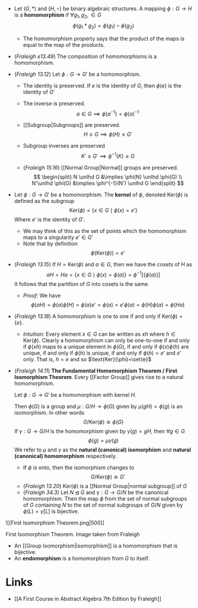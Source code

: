* Let $(G,\ast)$ and $(H,\circ)$ be binary algebraic structures. A mapping $\phi: G\to H$ is a **homomorphism** if $\forall g_1,g_2,\in G$ 
  $$
  \phi(g_1\ast g_2)=\phi(g_1)\circ \phi(g_2)
  $$
  
	* The homomorphism property says that the product of the maps is equal to the map of the products.

* (*Fraleigh e13.49*) The composition of homomorphisms is a homomorphism.
* (*Fraleigh 13.12*) Let $\phi:G\to G'$ be a homomorphism.
	* The identity is preserved. If $e$ is the identity of $G$, then $\phi(e)$ is the identity of $G'$
	* The inverse is preserved. 
	  $$
	  a\in G\implies \phi(a^{-1})=\phi(a)^{-1}
	  $$
	* [[Subgroup|Subgroups]] are preserved. 
	  $$
	  H\le G\implies \phi(H)\le G'
	  $$
	* Subgroup inverses are preserved 
	  $$
	  K'\le G'\implies \phi^{-1}(K)\le G
	  $$
	  
	* (*Fraleigh 15.16*) [[Normal Group|Normal]] groups are preserved.
	  $$
	  \begin{split}
	  N \unlhd G &\implies \phi(N) \unlhd \phi(G) \\
	  N'\unlhd \phi(G) &\implies \phi^{-1}(N') \unlhd G
	  \end{split}
	  $$

* Let $\phi:G\to G'$ be a homomorphism. The **kernel** of $\phi$, denoted $\text{Ker}(\phi)$  is defined as the subgroup 
  $$
  \text{Ker}(\phi)=\{x\in G\mid \phi(x)=e'\}
  $$
  Where $e'$ is the identity of $G'$.
	* We may think of this as the set of points which the homomorphism maps to a singularity $e'\in G'$
	* Note that by definition 
	  $$
	  \phi(\text{Ker}(\phi)) = e'
	  $$

* (*Fraleigh 13.15*) If $H=\text{Ker}(\phi)$ and $a\in G$, then we have the cosets of $H$ as 
  $$
  aH=Ha= \{x\in G\mid \phi(x)=\phi(a)\} = \phi^{-1}[\{\phi(a)\}]
  $$
  It follows that the partition of $G$ into cosets is the same.
	* *Proof*: We have
	  $$
	  \phi(aH) = \phi(a)\phi(H)=\phi(a)e'=\phi(a) = e'\phi(a) = \phi(H)\phi(a)=\phi(Ha)
	  $$
* (*Fraleigh 13.18*) A homomorphism is one to one if and only if $\text{Ker}(\phi)=\{e\}$. 
	* *Intuition*: Every element $x\in G$ can be written as $xh$ where $h\in\text{Ker}(\phi)$. Clearly a homomorphism can only be one-to-one if and only if $\phi(xh)$ maps to a unique element in $\phi(G)$, if and only if $\phi(x)\phi(h)$ are unique, if and only if $\phi(h)$ is unique, if and only if $\phi(h)=e'$ and $e'$ only. That is, $h=e$ and so $\text{Ker}(\phi)=\set{e}$

* (*Fraleigh 14.11*) **The Fundamental Homomorphism Theorem / First Isomorphism Theorem**.  Every [[Factor Group]] gives rise to a natural homomorphism.

  Let $\phi:G\to G'$ be a homomorphism with kernel $H$. 
  
  Then $\phi(G)$ is a group and $\mu:G/H\to \phi(G)$ given by $\mu(gH)=\phi(g)$ is an isomorphism. In other words 
  $$
  G/\text{Ker}(\phi) \cong \phi(G)
  $$
  If $\gamma:G\to G/H$ is the homomorphism given by $\gamma(g)=gH$, then $\forall g\in G$
  $$
  \phi(g)=\mu\gamma(g)
  $$
  We refer to $\mu$ and $\gamma$ as the **natural (canonical) isomorphism** and **natural (canonical) homomorphism** respectively.
	*   If $\phi$ is onto, then  the isomorphism changes to 
	  $$
	  G/\text{Ker}(\phi) \cong G'
	  $$
	* (*Fraleigh 13.20*) $\text{Ker}(\phi)$ is a [[Normal Group|normal subgroup]] of $G$
	* (*Fraleigh 34.3*) Let $N\unlhd G$ and $\gamma : G\to G/N$ be the canonical homomorphism. Then the map $\phi$ from the set of normal subgroups of $G$ containing $N$ to the set of normal subgroups of $G/N$ given by $\phi(L)=\gamma[L]$ is bijective. 

![[First Isomorphism Theorem.png|500]]
<figcaption> First Isomorphism Theorem. Image taken from Fraleigh
</figcaption>

* An [[Group Isomorphism|isomorphism]] is a homomorphism that is bijective.
* An **endomorphism** is a homomorphism from $G$ to itself.
# Links
* [[A First Course in Abstract Algebra 7th Edition by Fraleigh]]